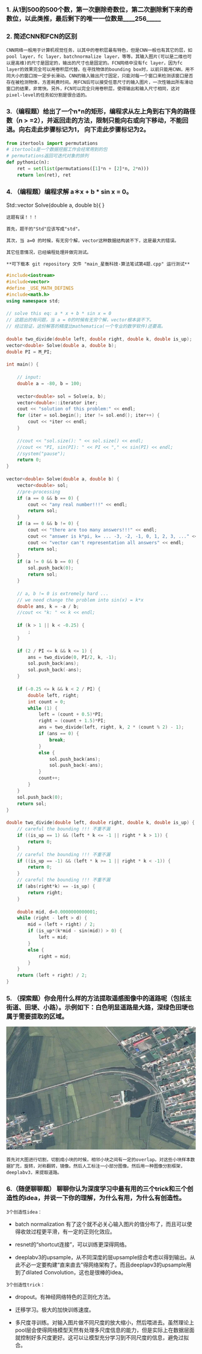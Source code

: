 ### 1. 从1到500的500个数，第一次删除奇数位，第二次删除剩下来的奇数位，以此类推，最后剩下的唯一一位数是____256_____

### 2. 简述CNN和FCN的区别
`CNN网络一般用于计算机视觉任务，以其中的卷积层最有特色，但是CNN一般也有其它的层，如pool layer，fc layer，batchnormalize layer，等等。其输入图片(可以是二维也可以是高维)的尺寸是固定的，输出的尺寸也是固定的。FCN网络中没有fc layer，因为fc layer的效果完全可以用卷积层代替。在寻找物体的bounding box时，以前只能用CNN，用不同大小的窗口按一定步长滑动。CNN的输入输出尺寸固定，只能对每一个窗口来检测该窗口是否存在被检测物体，方差耗费时间。用FCN后可以接受任意尺寸的输入图片，一次性输出所有滑动窗口的结果，非常快。另外，FCN可以完全只用卷积层，使得输出和输入尺寸相同，这对pixel-level的任务如分割是很合适的。`

### 3.（编程题）给出了一个n*n的矩形，编程求从左上角到右下角的路径数（n > =2），并返回走的方法，限制只能向右或向下移动，不能回退。向右走此步骤标记为1， 向下走此步骤标记为2。
```python
from itertools import permutations
# itertools是一个数据挖掘工作会经常用到的包
# permutations返回可迭代对象的排列
def pythonic(n):
    ret = set(list(permutations([1]*n + [2]*n, 2*n)))
    return len(ret), ret
```

### 4.	（编程题）编程求解 a＊x + b * sin x = 0。
Std::vector<double> Solve(double a, double b){
}


`这题有误！！！`

`首先，题干的"Std"应该写成"std"。`

`其次，当 a=0 的时候，有无穷个解，vector这种数据结构装不下，这是最大的错误。`

`其它任意情况，已经编程处理并做完测试。`

`**可下载本 git repository 文件 "main_星衡科技-算法笔试第4题.cpp" 运行测试**`
```cpp
#include<iostream>
#include<vector>
#define _USE_MATH_DEFINES
#include<math.h>
using namespace std;

// solve this eq: a * x + b * sin x = 0
// 这题出的有问题，当 a = 0的时候有无穷个解，vector根本装不下。
// 经过验证，这份解答的精度比mathematica(一个专业的数学软件)还要高。

double two_divide(double left, double right, double k, double is_up);
vector<double> Solve(double a, double b);
double PI = M_PI;

int main() {
	
	// input:
	double a = -80, b = 100;
	
	vector<double> sol = Solve(a, b);
	vector<double>::iterator iter;
	cout << "solution of this problem:" << endl;
	for (iter = sol.begin(); iter != sol.end(); iter++) {
		cout << *iter << endl;
	}
	
	//cout << "sol.size(): " << sol.size() << endl;
	//cout << "PI, sin(PI): " << PI << "," << sin(PI) << endl;
	//system("pause");
	return 0;
}

vector<double> Solve(double a, double b) {
	vector<double> sol;
	//pre-processing
	if (a == 0 && b == 0) {
		cout << "any real number!!!" << endl;
		return sol;
	}
	if (a == 0 && b != 0) {
		cout << "there are too many answers!!!" << endl;
		cout << "answer is k*pi, k= ... -3, -2, -1, 0, 1, 2, 3, ..." << endl;
		cout << "vector can't representation all answers" << endl;
		return sol;
	}
	if (a != 0 && b == 0) {
		sol.push_back(0);
		return sol;
	}

	// a, b != 0 is extremely hard ...
	// we need change the problem into sin(x) = k*x
	double ans, k = -a / b;
	//cout << "k: " << k << endl;
	
	if (k > 1 || k < -0.25) {
		;
	}
	
	if (2 / PI <= k && k <= 1) {
		ans = two_divide(0, PI/2, k, -1);
		sol.push_back(ans);
		sol.push_back(-ans);
	}

	if (-0.25 <= k && k < 2 / PI) {
		double left, right;
		int count = 0;
		while (1) {
			left = (count + 0.5)*PI;
			right = (count + 1.5)*PI;
			ans = two_divide(left, right, k, 2 * (count % 2) - 1);
			if (ans == 0) {
				break;
			}
			else {
				sol.push_back(ans);
				sol.push_back(-ans);
			}
			count++;
		}
	}
	sol.push_back(0);
	return sol;
}

double two_divide(double left, double right, double k, double is_up) {
	// careful the bounding !!! 不重不漏
	if ((is_up == 1) && (left * k <= -1 || right * k > 1)) {
		return 0;
	}
	// careful the bounding !!! 不重不漏
	if ((is_up == -1) && (left * k >= 1 || right * k < -1)) {
		return 0;
	}
	// careful the bounding !!! 不重不漏
	if (abs(right*k) == -is_up) {
		return right;
	}

	double mid, d=0.0000000000001;
	while (right - left > d) {
		mid = (left + right) / 2;
		if (is_up*(k*mid - sin(mid)) > 0) {
			left = mid;
		}
		else {
			right = mid;
		}
	}
	return (left + right) / 2;
}
```

### 5. （探索题）你会用什么样的方法提取遥感图像中的道路呢（包括主街道、田埂、小路）。示例如下：白色明显道路是大路，深绿色田埂也属于需要提取的区域。
![](./img/Snipaste_2019-03-19_11-11-58.png)

`首先对大图进行切割，切割成小块的时候，相邻小块之间有一定的overlap。对这些小块样本数据扩充，旋转，对称翻转，镜像。然后人工标注一小部分图像。然后用一种图像分割框架，deeplabv3，来提取道路。`


### 6.（随便聊聊题） 聊聊你认为深度学习中最有用的三个trick和三个创造性的idea，并说一下你的理解，为什么有用，为什么有创造性。

`3个创造性idea：`

- batch normalization 有了这个就不必关心输入图片的值分布了，而且可以使得收敛过程更平滑，有一定的正则化效应。

- resnet的“shortcut连接”，可以训练更深得网络。

- deeplabv3的upsample，从不同深度的层upsample综合考虑以得到输出。从此不必一定要构建“直来直去”得网络架构了。而且deeplapv3的upsample用到了dilated Convolution，这也是很棒的idea。

`3个创造性trick：`

- dropout。有神经网络特色的正则化方法。

- 迁移学习。极大的加快训练速度。

- 多尺度寻训练。对输入图片做不同尺度的放大缩小，然后喂进去。虽然理论上pool层会使得网络模型天然有处理多尺度信息的能力，但是实际上在数据层面就控制好多尺度更好。这可以让模型充分学习到不同尺度的信息，避免过拟合。


